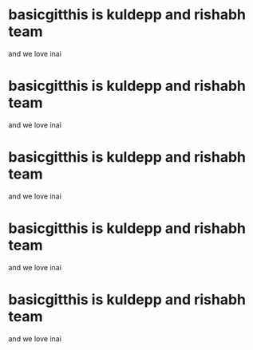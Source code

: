 # basicgitthis is kuldepp and rishabh team
and we love inai 

# basicgitthis is kuldepp and rishabh team
and we love inai 

# basicgitthis is kuldepp and rishabh team
and we love inai 

# basicgitthis is kuldepp and rishabh team
and we love inai 

# basicgitthis is kuldepp and rishabh team
and we love inai 
